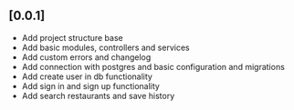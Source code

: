 ## [0.0.1]

- Add project structure base
- Add basic modules, controllers and services
- Add custom errors and changelog
- Add connection with postgres and basic configuration and migrations
- Add create user in db functionality
- Add sign in and sign up functionality
- Add search restaurants and save history
